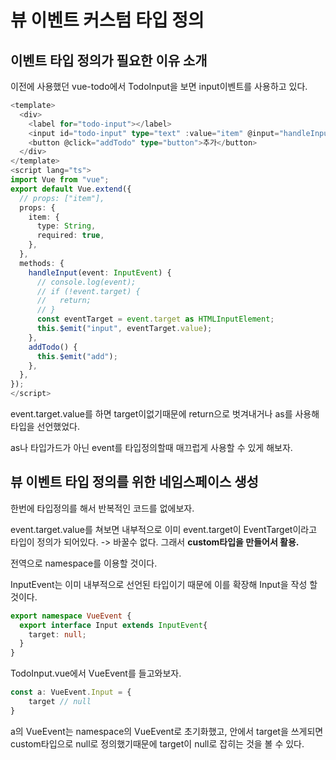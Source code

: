 # 뷰 이벤트 커스텀 타입 정의

## 이벤트 타입 정의가 필요한 이유 소개

 이전에 사용했던 vue-todo에서 TodoInput을 보면 input이벤트를 사용하고 있다.

```typescript
<template>
  <div>
    <label for="todo-input"></label>
    <input id="todo-input" type="text" :value="item" @input="handleInput" />
    <button @click="addTodo" type="button">추가</button>
  </div>
</template>
<script lang="ts">
import Vue from "vue";
export default Vue.extend({
  // props: ["item"],
  props: {
    item: {
      type: String,
      required: true,
    },
  },
  methods: {
    handleInput(event: InputEvent) {
      // console.log(event);
      // if (!event.target) {
      //   return;
      // }
      const eventTarget = event.target as HTMLInputElement;
      this.$emit("input", eventTarget.value);
    },
    addTodo() {
      this.$emit("add");
    },
  },
});
</script>

```

event.target.value를 하면 target이없기때문에 return으로 벗겨내거나 as를 사용해 타입을 선언했었다.

as나 타입가드가 아닌 event를 타입정의할때 매끄럽게 사용할 수 있게 해보자.



## 뷰 이벤트 타입 정의를 위한 네임스페이스 생성

한번에 타입정의를 해서 반복적인 코드를 없에보자.

event.target.value를 쳐보면 내부적으로 이미 event.target이 EventTarget이라고 타입이 정의가 되어있다. -> 바꿀수 없다. 그래서 **custom타입을 만들어서 활용.**

전역으로 namespace를 이용할 것이다.

InputEvent는 이미 내부적으로 선언된 타입이기 때문에 이를 확장해 Input을 작성 할 것이다.

```typescript
export namespace VueEvent {
  export interface Input extends InputEvent{
    target: null;
  }
}
```

TodoInput.vue에서 VueEvent를 들고와보자.

```typescript
const a: VueEvent.Input = {
    target // null
}
```

a의 VueEvent는 namespace의 VueEvent로 초기화했고, 안에서 target을 쓰게되면 custom타입으로 null로 정의했기때문에 target이 null로 잡히는 것을 볼 수 있다.